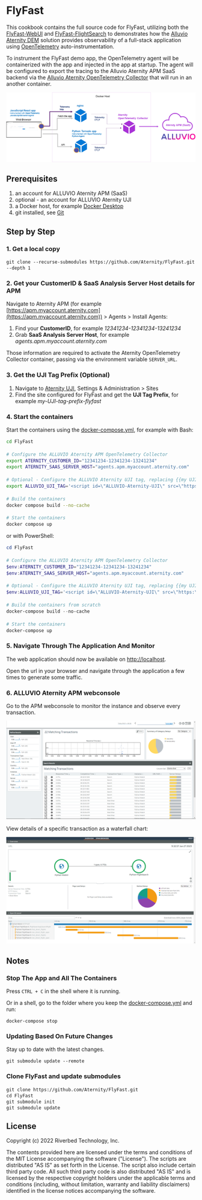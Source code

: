 # FlyFast

This cookbook contains the full source code for FlyFast, utilizing both the  [FlyFast-WebUI](https://github.com/Aternity/FlyFast-WebUI) and [FlyFast-FlightSearch](https://github.com/Aternity/FlyFast-FlightSearch) to demonstrates how the [Alluvio Aternity DEM](https://www.riverbed.com/products/digital-experience-management) solution provides observability of a full-stack application using [OpenTelemetry](https://opentelemetry.io/) auto-instrumentation.

To instrument the FlyFast demo app, the OpenTelemetry agent will be containerized with the app and injected in the app at startup. The agent will be configured to export the tracing to the Alluvio Aternity APM SaaS backend via the [Alluvio Aternity OpenTelemetry Collector](https://hub.docker.com/r/aternity/apm-collector) that will run in an another container.

![diagram](/images/diagram.png)

## Prerequisites

1. an account for ALLUVIO Aternity APM (SaaS)
2. optional - an account for ALLUVIO Aternity UJI
3. a Docker host, for example [Docker Desktop](https://www.docker.com/products/docker-desktop)
4. git installed, see [Git](https://git-scm.com/)

## Step by Step

### 1. Get a local copy
    
```shell
git clone --recurse-submodules https://github.com/Aternity/FlyFast.git --depth 1
```

### 2. Get your CustomerID & SaaS Analysis Server Host details for APM

Navigate to Aternity APM (for example [https://apm.myaccount.aternity.com](https://apm.myaccount.aternity.com)) > Agents > Install Agents:

1. Find your **CustomerID**, for example *12341234-12341234-13241234*
2. Grab **SaaS Analysis Server Host**, for example *agents.apm.myaccount.aternity.com*

Those information are required to activate the Aternity OpenTelemetry Collector container, passing via the environment variable `SERVER_URL`. 

### 3. Get the UJI Tag Prefix (Optional)

1. Navigate to [Aternity UJI](https://portals.bluetriangle.com), Settings & Administration > Sites
2. Find the site configured for FlyFast and get the **UJI Tag Prefix**, for example *my-UJI-tag-prefix-flyfast*

### 4. Start the containers

Start the containers using the [docker-compose.yml](docker-compose.yml), for example with Bash:

```bash
cd FlyFast

# Configure the ALLUVIO Aternity APM OpenTelemetry Collector
export ATERNITY_CUSTOMER_ID="12341234-12341234-13241234"
export ATERNITY_SAAS_SERVER_HOST="agents.apm.myaccount.aternity.com"

# Optional - Configure the ALLUVIO Aternity UJI tag, replacing {{my UJI Tag Prefix FlyFast}} with the **UJI Tag Prefix**
export ALLUVIO_UJI_TAG='<script id=\"ALLUVIO-Aternity-UJI\" src=\"https:\/\/{{my UJI Tag Prefix FlyFast}}\.btttag\.com\/btt\.js\"><\/script>'

# Build the containers
docker compose build --no-cache

# Start the containers
docker compose up
```

or with PowerShell:

```PowerShell
cd FlyFast

# Configure the ALLUVIO Aternity APM OpenTelemetry Collector
$env:ATERNITY_CUSTOMER_ID="12341234-12341234-13241234"
$env:ATERNITY_SAAS_SERVER_HOST="agents.apm.myaccount.aternity.com"

# Optional - Configure the ALLUVIO Aternity UJI tag, replacing {{my UJI Tag Prefix FlyFast}} with the **UJI Tag Prefix**
$env:ALLUVIO_UJI_TAG='<script id=\"ALLUVIO-Aternity-UJI\" src=\"https:\/\/{{my UJI Tag Prefix FlyFast}}\.btttag\.com\/btt\.js\"><\/script>'

# Build the containers from scratch
docker-compose build --no-cache

# Start the containers
docker-compose up
```

### 5. Navigate Through The Application And Monitor

The web application should now be available on [http://localhost](http://localhost).

Open the url in your browser and navigate through the application a few times to generate some traffic.

### 6. ALLUVIO Aternity APM webconsole

Go to the APM webconsole to monitor the instance and observe every transaction.

![Alluvio Aternity APM OpenTelemetry Traces](/images/transaction.png)

View details of a specific transaction as a waterfall chart:

![Alluvio Aternity APM OpenTelemetry Transaction-Detail](/images/transaction-detail.png)

## Notes

### Stop The App and All The Containers

Press `CTRL + C` in the shell where it is running.

Or in a shell, go to the folder where you keep the [docker-compose.yml](docker-compose.yml) and run:

```shell
docker-compose stop
```

### Updating Based On Future Changes

Stay up to date with the latest changes.

```shell
git submodule update --remote
```

### Clone FlyFast and update submodules

```shell
git clone https://github.com/Aternity/FlyFast.git
cd FlyFast
git submodule init
git submodule update
```

## License
Copyright (c) 2022 Riverbed Technology, Inc.

The contents provided here are licensed under the terms and conditions of the MIT License accompanying the software ("License"). The scripts are distributed "AS IS" as set forth in the License. The script also include certain third party code. All such third party code is also distributed "AS IS" and is licensed by the respective copyright holders under the applicable terms and conditions (including, without limitation, warranty and liability disclaimers) identified in the license notices accompanying the software.
